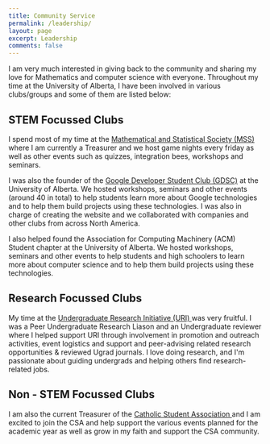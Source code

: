 ```yaml
---
title: Community Service
permalink: /leadership/
layout: page
excerpt: Leadership
comments: false
---
```

I am very much interested in giving back to the community and sharing my love for Mathematics and computer science with everyone. Throughout my time at the University of Alberta, I have been involved in various clubs/groups and some of them are listed below:

## STEM Focussed Clubs

I spend most of my time at the <a href = "https://alberta.campuslabs.ca/engage/organization/MSS">Mathematical and Statistical Society (MSS) </a>where I am currently a Treasurer and we host game nights every friday as well as other events such as quizzes, integration bees, workshops and seminars.

I was also the founder of the <a href = "https://gdsc.community.dev/university-of-alberta/">Google Developer Student Club (GDSC)</a> at the University of Alberta. We hosted workshops, seminars and other events (around 40 in total) to help students learn more about Google technologies and to help them build projects using these technologies. I was also in charge of creating the website and we collaborated with companies and other clubs from across North America. 

I also helped found the Association for Computing Machinery (ACM) Student chapter at the University of Alberta. We hosted workshops, seminars and other events to help students and high schoolers to learn more about computer science and to help them build projects using these technologies.

## Research Focussed Clubs

My time at the <a href = "https://www.ualberta.ca/current-students/undergraduate-research-initiative/index.html">Undergraduate Research Initiative (URI) </a>was very fruitful. I was a Peer Undergraduate Research Liason and an Undergraduate reviewer where I helped support URI through involvement in promotion and outreach activities, event logistics and support and peer-advising related research opportunities & reviewed Ugrad journals. I love doing research, and I'm passionate about guiding undergrads and helping others find research-related jobs.

## Non - STEM Focussed Clubs

I am also the current Treasurer of the <a href = "https://www.ualberta.ca/st-josephs/community/groups/catholic-students-association/index.html">Catholic Student Association </a> and I am excited to join the CSA and help support the various events planned for the academic year as well as grow in my faith and support the CSA community.
